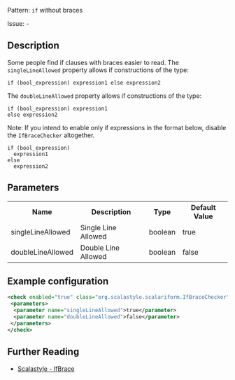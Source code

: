 Pattern: `if` without braces

Issue: -

## Description

Some people find if clauses with braces easier to read. The `singleLineAllowed` property allows if constructions of the type:

    if (bool_expression) expression1 else expression2

The `doubleLineAllowed` property allows if constructions of the type:

    if (bool_expression) expression1
    else expression2

Note: If you intend to enable only if expressions in the format below, disable the `IfBraceChecker` altogether.

    if (bool_expression)
      expression1
    else
      expression2

## Parameters
<table><tr><th>Name</th><th>Description</th><th>Type</th><th>Default Value</th></tr><tr><td>singleLineAllowed</td>
        <td>Single Line Allowed</td>
        <td>boolean</td>
        <td>true</td>
      </tr><tr><td>doubleLineAllowed</td>
        <td>Double Line Allowed</td>
        <td>boolean</td>
        <td>false</td>
      </tr></table>

## Example configuration

```xml
<check enabled="true" class="org.scalastyle.scalariform.IfBraceChecker" level="warning">
 <parameters>
  <parameter name="singleLineAllowed">true</parameter>
  <parameter name="doubleLineAllowed">false</parameter>
 </parameters>
</check>
```
<a name="org_scalastyle_scalariform_IllegalImportsChecker" />

## Further Reading

* [Scalastyle - IfBrace](https://scalastyle.beautiful-scala.com/rules-1.5.0.html#org_scalastyle_scalariform_IfBraceChecker)